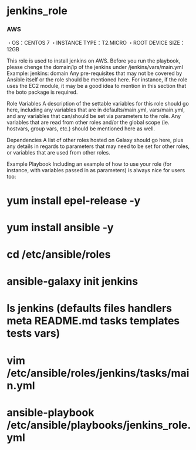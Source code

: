 # jenkins_role
### AWS
・OS：CENTOS 7
・INSTANCE TYPE：T2.MICRO
・ROOT DEVICE SIZE：12GB

This role is used to install jenkins on AWS. Before you run the playbook, please chenge the domain/ip of the jenkins under /jenkins/vars/main.yml Example: jenkins: domain
Any pre-requisites that may not be covered by Ansible itself or the role should be mentioned here. For instance, if the role uses the EC2 module, it may be a good idea to mention in this section that the boto package is required.

Role Variables
A description of the settable variables for this role should go here, including any variables that are in defaults/main.yml, vars/main.yml, and any variables that can/should be set via parameters to the role. Any variables that are read from other roles and/or the global scope (ie. hostvars, group vars, etc.) should be mentioned here as well.

Dependencies
A list of other roles hosted on Galaxy should go here, plus any details in regards to parameters that may need to be set for other roles, or variables that are used from other roles.

Example Playbook
Including an example of how to use your role (for instance, with variables passed in as parameters) is always nice for users too:

# yum install epel-release -y
# yum install ansible -y
# cd /etc/ansible/roles
#  ansible-galaxy init jenkins
# ls jenkins (defaults  files  handlers  meta  README.md  tasks  templates  tests  vars)
# vim  /etc/ansible/roles/jenkins/tasks/main.yml
# ansible-playbook /etc/ansible/playbooks/jenkins_role.yml
